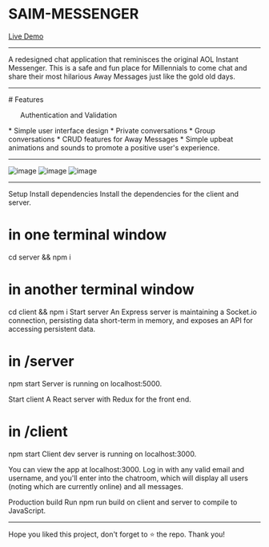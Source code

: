 # SAIM-MESSENGER
<a href="https://saim-messenger-frontend.onrender.com/">Live Demo</a>
<hr/>
A redesigned chat application that reminisces the original AOL Instant Messenger.  This is a safe and fun place for Millennials to come chat and share their most hilarious Away Messages just like the gold old days. 
<hr/>
# Features
<ul>Authentication and Validation</ul>
* Simple user interface design
* Private conversations
* Group conversations
* CRUD features for Away Messages
* Simple upbeat animations and sounds to promote a positive user's experience.
<hr/>

![image](https://user-images.githubusercontent.com/107096694/226524288-d809209f-501b-4095-89f6-76fca81d7c3f.png)
![image](https://user-images.githubusercontent.com/107096694/226524401-9807f791-fc31-4275-bf11-658fa39e2dc8.png)
![image](https://user-images.githubusercontent.com/107096694/226524665-22d21138-de50-4723-8fee-0d070c88d44b.png)
<hr/>
Setup
Install dependencies
Install the dependencies for the client and server.

# in one terminal window
cd server && npm i
# in another terminal window
cd client && npm i
Start server
An Express server is maintaining a Socket.io connection, persisting data short-term in memory, and exposes an API for accessing persistent data.

# in /server
npm start
Server is running on localhost:5000.

Start client
A React server with Redux for the front end.

# in /client
npm start
Client dev server is running on localhost:3000.

You can view the app at localhost:3000. Log in with any valid email and username, and you'll enter into the chatroom, which will display all users (noting which are currently online) and all messages.

Production build
Run npm run build on client and server to compile to JavaScript.

<hr/>
Hope you liked this project, don't forget to ⭐ the repo.  Thank you!
